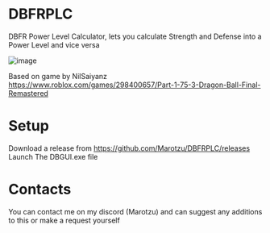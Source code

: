 # DBFRPLC
DBFR Power Level Calculator, lets you calculate Strength and Defense into a Power Level and vice versa

![image](https://github.com/Marotzu/DBFRPLC/assets/71235722/f94f0132-7a19-40b1-a0e4-578a025f2d49)

Based on game by NilSaiyanz
https://www.roblox.com/games/298400657/Part-1-75-3-Dragon-Ball-Final-Remastered

# Setup
Download a release from https://github.com/Marotzu/DBFRPLC/releases
  Launch The DBGUI.exe file

# Contacts

You can contact me on my discord (Marotzu) and can suggest any additions to this or make a request yourself

